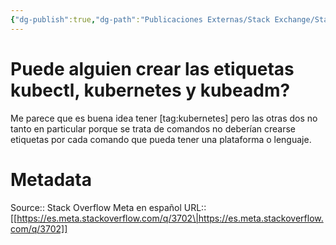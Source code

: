 ```yaml
---
{"dg-publish":true,"dg-path":"Publicaciones Externas/Stack Exchange/Stack Overflow en español/Stack Overflow en español Meta/es.meta.stackoverflow.com-3702.md","permalink":"/publicaciones-externas/stack-exchange/stack-overflow-en-espanol/stack-overflow-en-espanol-meta/es-meta-stackoverflow-com-3702/","title":"Puede alguien crear las etiquetas kubectl, kubernetes y kubeadm?","hide":true,"noteIcon":"default","created":"2024-04-03T12:49:10.764-06:00","updated":"2024-04-05T16:44:03.777-06:00"}
---
```


# Puede alguien crear las etiquetas kubectl, kubernetes y kubeadm?

Me parece que es buena idea tener [tag:kubernetes] pero las otras dos no tanto en particular porque se trata de comandos no deberían crearse etiquetas por cada comando que pueda tener una plataforma o lenguaje.

# Metadata
Source:: Stack Overflow Meta en español
URL:: [[https://es.meta.stackoverflow.com/q/3702\|https://es.meta.stackoverflow.com/q/3702]]

